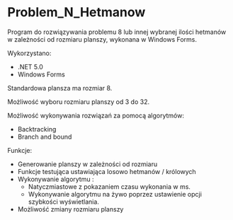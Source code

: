 # Problem_N_Hetmanow

Program do rozwiązywania problemu 8 lub innej wybranej ilości hetmanów w zależności od rozmiaru planszy, wykonana w Windows Forms.

Wykorzystano:
   
   * .NET 5.0
   * Windows Forms
    
Standardowa plansza ma rozmiar 8.

Możliwość wyboru rozmiaru planszy od 3 do 32.

Możliwość wykonywania rozwiązań za pomocą algorytmów:

   * Backtracking
   * Branch and bound

Funkcje:
   
   * Generowanie planszy w zależności od rozmiaru
   * Funkcje testująca ustawiająca losowo hetmanów / królowych
   * Wykonywanie algorytmu :
      * Natyczmiastowe z pokazaniem czasu wykonania w ms.
      * Wykonywanie algorytmu na żywo poprzez ustawienie opcji szybkości wyświetlania.
   * Możliwość zmiany rozmiaru planszy   
     
    
